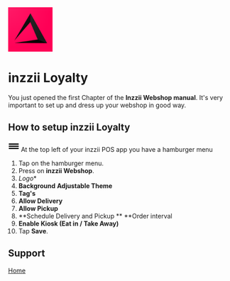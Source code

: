 <img src="../Assets/Pictures/play_store_512.png" alt="inzzii logo" width="100"/>

# inzzii Loyalty

You just opened the first Chapter of the **Inzzii Webshop manual**. It's very important to set up and dress up your webshop in good way.

## How to setup inzzii Loyalty

<img src="../Assets/Pictures/Hmenu.png" alt="hamburgermenu" width="25" height="25"/> At the top left of your inzzii POS app you have a hamburger menu 
1. Tap on the hamburger menu.
2. Press on **inzzii Webshop**.
3. *Logo**
4. **Background**
**Adjustable Theme**
5. **Tag's**
6. **Allow Delivery**
7. **Allow Pickup**
8. **Schedule Delivery and Pickup **
**Order interval
9. **Enable Kiosk (Eat in / Take Away)**
10. Tap **Save**.


## Support
[Home](../index.md)